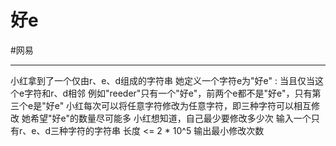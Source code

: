 # 好e
#网易 

---


小红拿到了一个仅由r、e、d组成的字符串
她定义一个字符e为"好e" : 当且仅当这个e字符和r、d相邻
例如"reeder"只有一个"好e"，前两个e都不是"好e"，只有第三个e是"好e"
小红每次可以将任意字符修改为任意字符，即三种字符可以相互修改
她希望"好e"的数量尽可能多
小红想知道，自己最少要修改多少次
输入一个只有r、e、d三种字符的字符串
长度 <= 2 * 10^5
输出最小修改次数